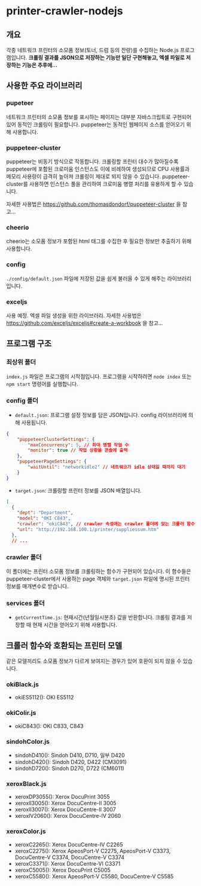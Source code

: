 # printer-crawler-nodejs

## 개요
각종 네트워크 프린터의 소모품 정보(토너, 드럼 등의 잔량)를 수집하는 Node.js 프로그램입니다. **크롤링 결과를 JSON으로 저장하는 기능만 일단 구현해놓고, 엑셀 파일로 저장하는 기능은 추후에...**


## 사용한 주요 라이브러리
### pupeteer
네트워크 프린터의 소모품 정보를 표시하는 페이지는 대부분 자바스크립트로 구현되어 있어 동적인 크롤링이 필요합니다. puppeteer는 동적인 웹페이지 소스를 얻어오기 위해 사용합니다.

### puppeteer-cluster
puppeteer는 비동기 방식으로 작동합니다. 크롤링할 프린터 대수가 많아질수록 puppeteer에 포함된 크로미움 인스턴스도 이에 비례하여 생성되므로 CPU 사용률과 메모리 사용량이 급격히 높아져 크롤링이 제대로 되지 않을 수 있습니다. puppeteer-cluster를 사용하면 인스턴스 풀을 관리하여 크로미움 병렬 처리를 유용하게 할 수 있습니다.

자세한 사용법은 https://github.com/thomasdondorf/puppeteer-cluster 을 참고...

### cheerio
cheerio는 소모품 정보가 포함된 html 태그를 수집한 후 필요한 정보만 추출하기 위해 사용합니다.

### config
`./config/default.json` 파일에 저장된 값을 쉽게 불러올 수 있게 해주는 라이브러리입니다.

### exceljs
사용 예정. 엑셀 파일 생성을 위한 라이브러리. 자세한 사용법은 https://github.com/exceljs/exceljs#create-a-workbook 을 참고...


## 프로그램 구조

### 최상위 폴더
`index.js` 파일은 프로그램의 시작점입니다. 프로그램을 시작하려면 `node index` 또는 `npm start` 명령어를 실행합니다.

### config 폴더
* `default.json`: 프로그램 설정 정보를 담은 JSON입니다. config 라이브러리에 의해 사용됩니다.
``` json
{
    "puppeteerClusterSettings": {
        "maxConcurrency": 5, // 최대 병렬 작업 수
        "monitor": true // 작업 상황을 콘솔에 출력
    },
    "puppeteerPageSettings": {
        "waitUntil": "networkidle2" // 네트워크가 idle 상태일 때까지 대기
    }
}
```

* `target.json`: 크롤링할 프린터 정보를 JSON 배열입니다.
```json
[
  {
    "dept": "Department",
    "model": "OKI C843",
    "crawler": "okiC843", // crawler 속성에는 crawler 폴더에 있는 크롤러 함수 이름이 들어가야 합니다.
    "url": "http://192.168.100.1/printer/suppliessum.htm"
  },
  // ...
```

### crawler 폴더
이 폴더에는 프린터 소모품 정보를 크롤링하는 함수가 구현되어 있습니다. 이 함수들은 puppeteer-cluster에서 사용하는 page 객체와 `target.json` 파일에 명시된 프린터 정보를 매개변수로 받습니다.

### services 폴더
* `getCurrentTime.js`: 현재시간(년월일시분초) 값을 반환합니다. 크롤링 결과를 저장할 때 현재 시간을 얻어오기 위해 사용합니다.


## 크롤러 함수와 호환되는 프린터 모델
같은 모델끼리도 소모품 정보가 다르게 보여지는 경우가 있어 호환이 되지 않을 수 있습니다.

### okiBlack.js
* okiES5112(): OKI ES5112

### okiColir.js
* okiC843(): OKI C833, C843

### sindohColor.js
* sindohD410(): Sindoh D410, D710, 일부 D420
* sindohD420(): Sindoh D420, D422 (CM3091)
* sindohD720(): Sindoh D270, D722 (CM6011)

### xeroxBlack.js
* xeroxDP3055(): Xerox DocuPrint 3055
* xeroxII3005(): Xerox DocuCentre-II 3005
* xeroxII3007(): Xerox DocuCentre-II 3007
* xeroxIV2060(): Xerox DocuCentre-IV 2060

### xeroxColor.js
* xeroxC2265(): Xerox DocuCentre-IV C2265
* xeroxC2275(): Xerox ApeosPort-V C2275, ApeosPort-V C3373, DocuCentre-V C3374, DocuCentre-V C3374
* xeroxC3371(): Xerox DocuCentre-VI C3371
* xeroxC5005(): Xerox DocuPrint C5005
* xeroxC5580(): Xerox ApeosPort-V C5580, DocuCentre-V C5585
